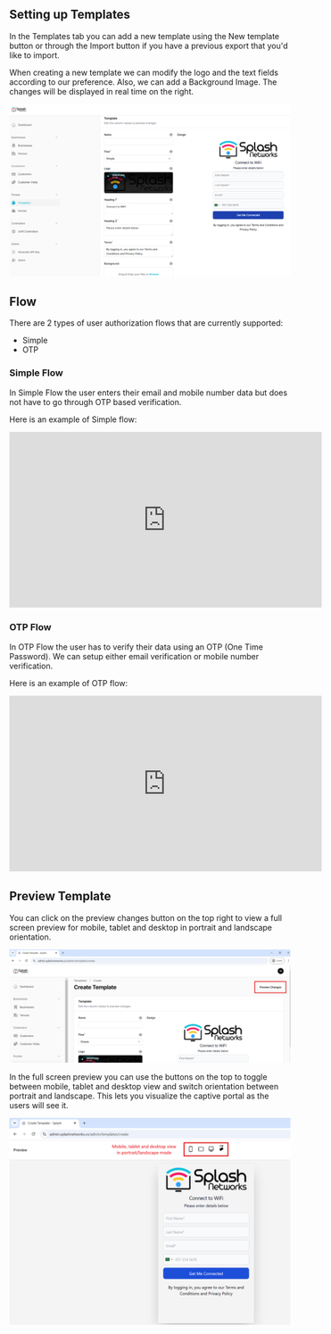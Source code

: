 ## Setting up Templates

In the Templates tab you can add a new template using the New template button or through the Import button if you have a previous export that you'd like to import.

When creating a new template we can modify the logo and the text fields according to our preference. Also, we can add a Background Image. The changes will be displayed in real time on the right.

![Template](assets/images/template.png)

## Flow

There are 2 types of user authorization flows that are currently supported:

 - Simple
 - OTP

### Simple Flow

In Simple Flow the user enters their email and mobile number data but does not have to go through OTP based verification.

Here is an example of Simple flow:

<iframe width="560" height="315" 
    src="https://www.youtube.com/embed/JJcc-oSoWrg" 
    frameborder="0" allowfullscreen>
</iframe>

### OTP Flow

In OTP Flow the user has to verify their data using an OTP (One Time Password). We can setup either email verification or mobile number verification.

Here is an example of OTP flow:

<iframe width="560" height="315" 
    src="https://www.youtube.com/embed/yRG6ERp7FDg" 
    frameborder="0" allowfullscreen>
</iframe>

## Preview Template

You can click on the preview changes button on the top right to view a full screen preview for mobile, tablet and desktop in portrait and landscape orientation.

![Preview Changes](assets/images/preview-changes.png)

In the full screen preview you can use the buttons on the top to toggle between mobile, tablet and desktop view and switch orientation between portrait and landscape. This lets you visualize the captive portal as the users will see it.

![Full Preview](assets/images/full-preview.png)